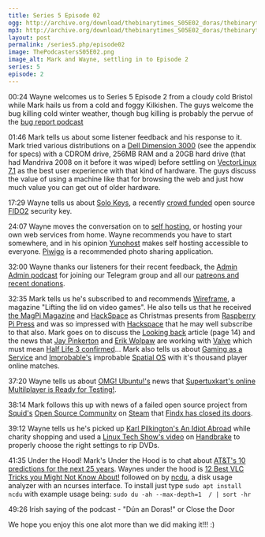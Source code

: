 ```yaml
---
title: Series 5 Episode 02
ogg: http://archive.org/download/thebinarytimes_S05E02_doras/thebinarytimes_S05E02_doras.ogg
mp3: http://archive.org/download/thebinarytimes_S05E02_doras/thebinarytimes_S05E02_doras.mp3
layout: post
permalink: /series5.php/episode02
image: ThePodcastersS05E02.png
image_alt: Mark and Wayne, settling in to Episode 2
series: 5
episode: 2
---
```


00:24 Wayne welcomes us to Series 5 Episode 2 from a cloudy cold Bristol while Mark hails us from a cold and foggy Kilkishen. The guys welcome the bug killing cold winter weather, though bug killing is probably the pervue of the [bug report podcast](https://bugreport.co.uk/)

01:46 Mark tells us about some listener feedback and his response to it. Mark tried various distributions on a [Dell Dimension 3000](https://downloads.dell.com/manuals/all-products/esuprt_desktop/esuprt_dimension_desktops/dimension-3000_owner%27s%20manual_en-us.pdf) (see the appendix for specs) with a CDROM drive, 256MB RAM and a 20GB hard drive (that had Mandriva 2008 on it before it was wiped) before settling on [VectorLinux 7.1](http://vectorlinux.com/) as the best user experience with that kind of hardware. The guys discuss the value of using a machine like that for browsing the web and just how much value you can get out of older hardware.

17:29 Wayne tells us about [Solo Keys](https://solokeys.com/), a recently [crowd funded](https://www.kickstarter.com/projects/conorpatrick/solo-the-first-open-source-fido2-security-key-usb) open source [FIDO2](https://fidoalliance.org/fido2/) security key.

24:07 Wayne moves the conversation on to [self hosting](https://selfhostedweb.org/), or hosting your own web services from home. Wayne recommends you have to start somewhere, and in his opinion [Yunohost](https://yunohost.org/#/whatsyunohost) makes self hosting accessible to everyone. [Piwigo](https://www.piwigo.org/) is a recommended photo sharing application.

32:00 Wayne thanks our listeners for their recent feedback, the [Admin Admin podcast](https://www.adminadminpodcast.co.uk/) for joining our Telegram group and all our [patreons and recent donations](https://thebinarytimes.net/contact.php#patrons).

32:35 Mark tells us he's subscribed to and recommends [Wireframe](https://wireframe.raspberrypi.org/), a magazine "Lifting the lid on video games". He also tells us that he received [the MagPi Magazine](https://www.raspberrypi.org/magpi/) and [HackSpace](https://hackspace.raspberrypi.org/) as Christmas presents from [Raspberry Pi Press](https://store.rpipress.cc/) and was so impressed with [Hackspace](https://hackspace.raspberrypi.org/) that he may well subscribe to that also. Mark goes on to discuss the [Looking back](https://magazines-static.raspberrypi.org/issues/full_pdfs/000/000/029/original/Wireframe05.pdf?1547224550) article (page 14) and the news that [Jay Pinkerton](https://www.pcgamer.com/portal-2-co-writer-jay-pinkerton-seems-to-be-back-at-valve/) and [Erik Wolpaw](https://www.polygon.com/2019/1/4/18168383/valve-erik-wolpaw-portal-half-life) are working with [Valve](https://www.valvesoftware.com/en/) which must mean [Half Life 3 confirmed](https://knowyourmeme.com/memes/half-life-3-confirmed)... Mark also tells us about [Gaming as a Service](https://en.wikipedia.org/wiki/Games_as_a_service) and [Improbable's](https://improbable.io/) improbable [Spatial OS](https://improbable.io/games) with it's thousand player online matches.

37:20 Wayne tells us about [OMG! Ubuntu!'s](https://www.omgubuntu.co.uk) news that [Supertuxkart's online Multilplayer is Ready for Testing!](https://www.omgubuntu.co.uk/2019/01/supertuxkart-online-beta-testing).

38:14 Mark follows this up with news of a failed open source project from [Squid's](https://steamcommunity.com/id/OSCowner) [Open Source Community](https://steamcommunity.com/groups/opencommunity#) on [Steam](https://steamcommunity.com/) that [Findx has closed its doors](https://privacore.github.io/).

39:12 Wayne tells us he's picked up [Karl Pilkington's An Idiot Abroad](https://www.imdb.com/title/tt1702042/) while charity shopping and used a [Linux Tech Show's video](https://www.youtube.com/watch?v=V8GyxjVRPZw) on [Handbrake](https://handbrake.fr/) to properly choose the right settings to rip DVDs. 

41:35 Under the Hood! Mark's Under the Hood is to chat about [AT&T's 10 predictions for the next 25 years](https://www.cablinginstall.com/articles/2019/01/att-predictions-next-25-years.html). Waynes under the hood is [12 Best VLC Tricks you Might Not Know About!](https://www.youtube.com/watch?v=ltd98ahfItE) followed on by [ncdu](https://dev.yorhel.nl/ncdu), a disk usage analyzer with an ncurses interface. To install just type `sudo apt install ncdu` with example usage being: `sudo du -ah --max-depth=1  / | sort -hr`

49:26 Irish saying of the podcast - "D&uacute;n an Doras!" or Close the Door

We hope you enjoy this one alot more than we did making it!!! :)
